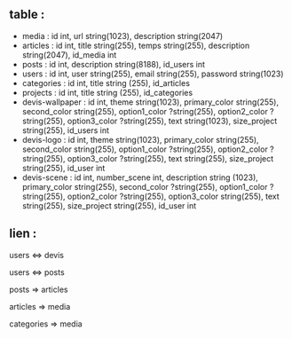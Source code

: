 ## table : 

- media : id int, url string(1023), description string(2047) 
- articles : id int, title string(255), temps string(255), description string(2047), id_media int
- posts : id int, description string(8188), id_users int
- users : id int, user string(255), email string(255), password string(1023)
- categories : id int, title string (255), id_articles
- projects : id int, title string (255), id_categories
- devis-wallpaper : id int, theme string(1023), primary_color string(255), second_color string(255), option1_color ?string(255), option2_color ?string(255), option3_color ?string(255), text string(1023), size_project string(255), id_users int
- devis-logo : id int, theme string(1023), primary_color string(255), second_color string(255), option1_color ?string(255), option2_color ?string(255), option3_color ?string(255), text string(255), size_project string(255), id_user int
- devis-scene : id int, number_scene int, description string (1023), primary_color string(255), second_color ?string(255), option1_color ?string(255), option2_color ?string(255), option3_color string(255), text string(255), size_project string(255), id_user int




## lien : 

users <=> devis

users <=> posts

posts => articles

articles => media

categories => media





